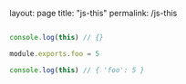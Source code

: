 layout: page
title: "js-this"
permalink: /js-this

```js

console.log(this) // {}

module.exports.foo = 5

console.log(this) // { 'foo': 5 }

```
